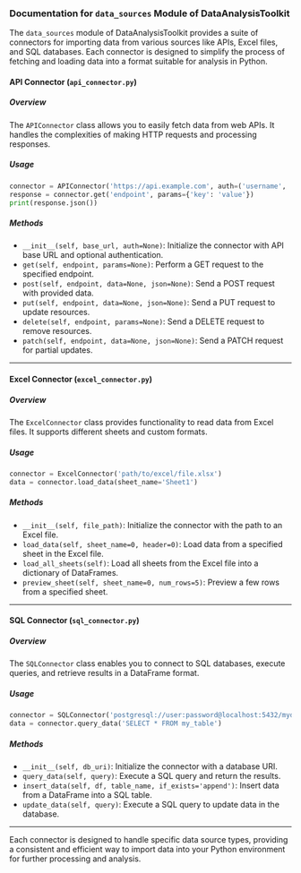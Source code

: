 ### Documentation for `data_sources` Module of DataAnalysisToolkit

The `data_sources` module of DataAnalysisToolkit provides a suite of connectors for importing data from various sources like APIs, Excel files, and SQL databases. Each connector is designed to simplify the process of fetching and loading data into a format suitable for analysis in Python.

#### API Connector (`api_connector.py`)

##### Overview

The `APIConnector` class allows you to easily fetch data from web APIs. It handles the complexities of making HTTP requests and processing responses.

##### Usage

```python
connector = APIConnector('https://api.example.com', auth=('username', 'password'))
response = connector.get('endpoint', params={'key': 'value'})
print(response.json())
```

##### Methods

- `__init__(self, base_url, auth=None)`: Initialize the connector with API base URL and optional authentication.
- `get(self, endpoint, params=None)`: Perform a GET request to the specified endpoint.
- `post(self, endpoint, data=None, json=None)`: Send a POST request with provided data.
- `put(self, endpoint, data=None, json=None)`: Send a PUT request to update resources.
- `delete(self, endpoint, params=None)`: Send a DELETE request to remove resources.
- `patch(self, endpoint, data=None, json=None)`: Send a PATCH request for partial updates.

---

#### Excel Connector (`excel_connector.py`)

##### Overview

The `ExcelConnector` class provides functionality to read data from Excel files. It supports different sheets and custom formats.

##### Usage

```python
connector = ExcelConnector('path/to/excel/file.xlsx')
data = connector.load_data(sheet_name='Sheet1')
```

##### Methods

- `__init__(self, file_path)`: Initialize the connector with the path to an Excel file.
- `load_data(self, sheet_name=0, header=0)`: Load data from a specified sheet in the Excel file.
- `load_all_sheets(self)`: Load all sheets from the Excel file into a dictionary of DataFrames.
- `preview_sheet(self, sheet_name=0, num_rows=5)`: Preview a few rows from a specified sheet.

---

#### SQL Connector (`sql_connector.py`)

##### Overview

The `SQLConnector` class enables you to connect to SQL databases, execute queries, and retrieve results in a DataFrame format.

##### Usage

```python
connector = SQLConnector('postgresql://user:password@localhost:5432/mydatabase')
data = connector.query_data('SELECT * FROM my_table')
```

##### Methods

- `__init__(self, db_uri)`: Initialize the connector with a database URI.
- `query_data(self, query)`: Execute a SQL query and return the results.
- `insert_data(self, df, table_name, if_exists='append')`: Insert data from a DataFrame into a SQL table.
- `update_data(self, query)`: Execute a SQL query to update data in the database.

---

Each connector is designed to handle specific data source types, providing a consistent and efficient way to import data into your Python environment for further processing and analysis.
